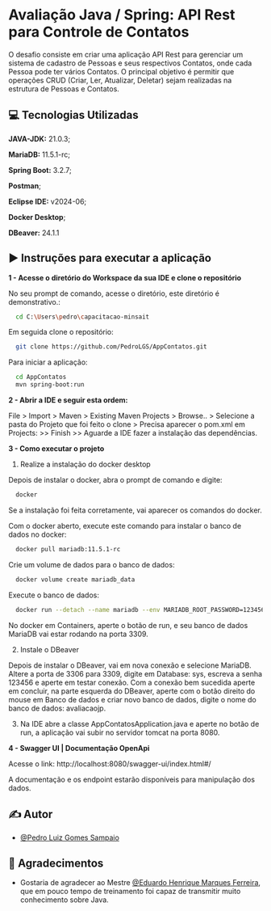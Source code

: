 
# Avaliação Java / Spring: API Rest para Controle de Contatos

O desafio consiste em criar uma aplicação API Rest para gerenciar um sistema de cadastro de Pessoas e seus respectivos Contatos, onde cada Pessoa pode ter vários Contatos. O principal objetivo é permitir que operações CRUD (Criar, Ler, Atualizar, Deletar) sejam realizadas
na estrutura de Pessoas e Contatos.



## 💻 Tecnologias Utilizadas

**JAVA-JDK:** 21.0.3; 

**MariaDB:** 11.5.1-rc;

**Spring Boot:** 3.2.7;

**Postman**;

**Eclipse IDE:** v2024-06;

**Docker Desktop**;

**DBeaver:** 24.1.1


## ▶️ Instruções para executar a aplicação

**1 - Acesse o diretório do Workspace da sua IDE e clone o repositório**

No seu prompt de comando, acesse o diretório, este diretório é demonstrativo.:
```bash
  cd C:\Users\pedro\capacitacao-minsait
```
Em seguida clone o repositório:
```bash
  git clone https://github.com/PedroLGS/AppContatos.git
```
Para iniciar a aplicação:
```bash
  cd AppContatos
  mvn spring-boot:run
```

**2 - Abrir a IDE e seguir esta ordem:**

File > Import > Maven > Existing Maven Projects > Browse.. > Selecione a pasta do Projeto que foi feito o clone > Precisa aparecer o pom.xml em Projects: >> Finish >> Aguarde a IDE fazer a instalação das dependências.

**3 - Como executar o projeto**

1) Realize a instalação do docker desktop

Depois de instalar o docker, abra o prompt de comando e digite:
```bash
  docker
```
Se a instalação foi feita corretamente, vai aparecer os comandos do docker.

Com o docker aberto, execute este comando para instalar o banco de dados no docker:
```bash
  docker pull mariadb:11.5.1-rc
```

Crie um volume de dados para o banco de dados:
```bash
  docker volume create mariadb_data
```

Execute o banco de dados:
```bash
  docker run --detach --name mariadb --env MARIADB_ROOT_PASSWORD=123456 -p 3309:3306 -v mariadb_data:/var/lib/mysql mariadb:11.5.1-rc
```

No docker em Containers, aperte o botão de run, e seu banco de dados MariaDB vai estar rodando na porta 3309.

2) Instale o DBeaver

Depois de instalar o DBeaver, vai em nova conexão e selecione MariaDB.
Altere a porta de 3306 para 3309, digite em Database: sys, escreva a senha 123456 e aperte em testar conexão.
Com a conexão bem sucedida aperte em concluir, na parte esquerda do DBeaver, aperte com o botão direito do mouse em Banco de dados e criar novo banco de dados, digite o nome do banco de dados: avaliacaojp.

3) Na IDE abre a classe AppContatosApplication.java e aperte no botão de run, a aplicação vai subir no servidor tomcat na porta 8080.

**4 - Swagger UI | Documentação OpenApi**

Acesse o link: http://localhost:8080/swagger-ui/index.html#/

A documentação e os endpoint estarão disponíveis para manipulação dos dados.

## ✍️ Autor

- [@Pedro Luiz Gomes Sampaio](https://www.github.com/PedroLGS)

## 🤝 Agradecimentos

- Gostaria de agradecer ao Mestre [@Eduardo Henrique Marques Ferreira](https://www.github.com/eduardohen1), que em pouco tempo de treinamento foi capaz de transmitir muito conhecimento sobre Java.

